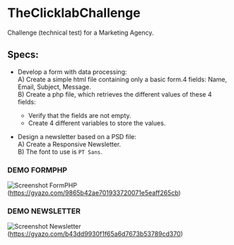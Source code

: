 # TheClicklabChallenge  
Challenge (technical test) for a Marketing Agency.  

## Specs:  
 - Develop a form with data processing:  
	A) Create a simple html file containing only a basic form.4 fields: Name, Email, Subject, Message.  
	B)  Create a php file, which retrieves the different values of these 4 fields:
	* Verify that the fields are not empty.  
	* Create 4 different variables to store the values.  
	
 - Design a newsletter based on a PSD file:  
 	A) Create a Responsive Newsletter.  
    B) The font to use is `PT Sans`.  
    
### DEMO FORMPHP

![Screenshot FormPHP](https://i.gyazo.com/9865b42ae701933720071e5eaff265cb.gif)(https://gyazo.com/9865b42ae701933720071e5eaff265cb)

### DEMO NEWSLETTER

![Screenshot Newsletter](https://i.gyazo.com/b43dd9930f1f65a6d7673b53789cd370.gif)(https://gyazo.com/b43dd9930f1f65a6d7673b53789cd370)